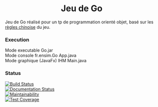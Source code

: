 <h1 align="center">Jeu de Go</h1>
<p>Jeu de Go réalisé pour un tp de programmation orienté objet, basé sur les <a href="https://fr.wikipedia.org/wiki/R%C3%A8gles_du_go#R%C3%A8gle_chinoise">règles chinoise</a> du jeu. <br></p>
<h3> Execution </h3>
<p>Mode executable Go.jar <br>
Mode console fr.ensim.Go App.java <br>
Mode graphique (JavaFx) IHM Main.java </p>

<h3> Status </h3>

[![Build Status](https://img.shields.io/travis/twbs/bootstrap/v4-dev.svg)](https://travis-ci.org/twbs/bootstrap)
<br>
[![Documentation Status](https://readthedocs.org/projects/go-game/badge/?version=latest)](http://go-game.readthedocs.io/en/latest/?badge=latest)
<br>
[![Maintainability](https://api.codeclimate.com/v1/badges/1e14199d2732c86e2855/maintainability)](https://codeclimate.com/github/etienne72230/Go-Game/maintainability)
<br>
[![Test Coverage](https://api.codeclimate.com/v1/badges/1e14199d2732c86e2855/test_coverage)](https://codeclimate.com/github/etienne72230/Go-Game/test_coverage)
